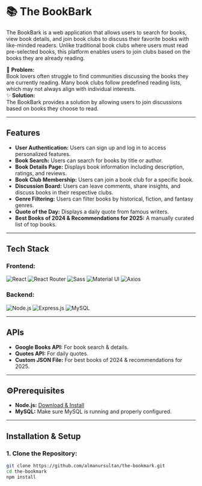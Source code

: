 # 📚 The BookBark

The BookBark is a web application that allows users to search for books, view book details, and join book clubs to discuss their favorite books with like-minded readers. Unlike traditional book clubs where users must read pre-selected books, this platform enables users to join clubs based on the books they are already reading.

📖 **Problem:**  
Book lovers often struggle to find communities discussing the books they are currently reading. Many book clubs follow predefined reading lists, which may not always align with individual interests.  
✨ **Solution:**  
The BookBark provides a solution by allowing users to join discussions based on books they choose to read.

---

## **Features**

- **User Authentication:** Users can sign up and log in to access personalized features.
- **Book Search:** Users can search for books by title or author.
- **Book Details Page:** Displays book information including description, ratings, and reviews.
- **Book Club Membership:** Users can join a book club for a specific book.
- **Discussion Board:** Users can leave comments, share insights, and discuss books in their respective clubs.
- **Genre Filtering:** Users can filter books by historical, fiction, and fantasy genres.
- **Quote of the Day:** Displays a daily quote from famous writers.
- **Best Books of 2024 & Recommendations for 2025:** A manually curated list of top books.

---

## **Tech Stack**

### Frontend:

![React](https://img.shields.io/badge/React-20232A?style=for-the-badge&logo=react&logoColor=61DAFB)
![React Router](https://img.shields.io/badge/React_Router-CA4245?style=for-the-badge&logo=react-router&logoColor=white)
![Sass](https://img.shields.io/badge/Sass-CC6699?style=for-the-badge&logo=sass&logoColor=white)
![Material UI](https://img.shields.io/badge/Material_UI-0081CB?style=for-the-badge&logo=mui&logoColor=white)
![Axios](https://img.shields.io/badge/Axios-5A29E4?style=for-the-badge&logo=axios&logoColor=white)

### Backend:

![Node.js](https://img.shields.io/badge/Node.js-339933?style=for-the-badge&logo=nodedotjs&logoColor=white)
![Express.js](https://img.shields.io/badge/Express.js-000000?style=for-the-badge&logo=express&logoColor=white)
![MySQL](https://img.shields.io/badge/MySQL-4479A1?style=for-the-badge&logo=mysql&logoColor=white)

---

## **APIs**

- **Google Books API:** For book search & details.
- **Quotes API:** For daily quotes.
- **Custom JSON File:** For best books of 2024 & recommendations for 2025.

---

## ⚙️**Prerequisites**

- **Node.js:** [Download & Install](https://nodejs.org/)
- **MySQL:** Make sure MySQL is running and properly configured.

---

## **Installation & Setup**

### 1. **Clone the Repository:**

```bash
git clone https://github.com/almanursultan/the-bookmark.git
cd the-bookmark
npm install
```

